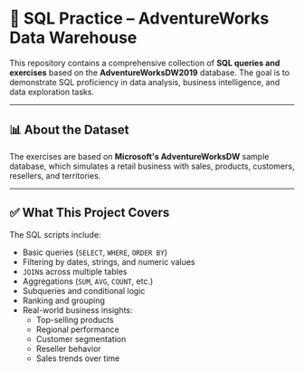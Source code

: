 # 📘 SQL Practice – AdventureWorks Data Warehouse

This repository contains a comprehensive collection of **SQL queries and exercises** based on the **AdventureWorksDW2019** database. The goal is to demonstrate SQL proficiency in data analysis, business intelligence, and data exploration tasks.

---

## 📊 About the Dataset

The exercises are based on **Microsoft's AdventureWorksDW** sample database, which simulates a retail business with sales, products, customers, resellers, and territories.

---

## ✅ What This Project Covers

The SQL scripts include:

- Basic queries (`SELECT`, `WHERE`, `ORDER BY`)
- Filtering by dates, strings, and numeric values
- `JOIN`s across multiple tables
- Aggregations (`SUM`, `AVG`, `COUNT`, etc.)
- Subqueries and conditional logic
- Ranking and grouping
- Real-world business insights:
  - Top-selling products
  - Regional performance
  - Customer segmentation
  - Reseller behavior
  - Sales trends over time

